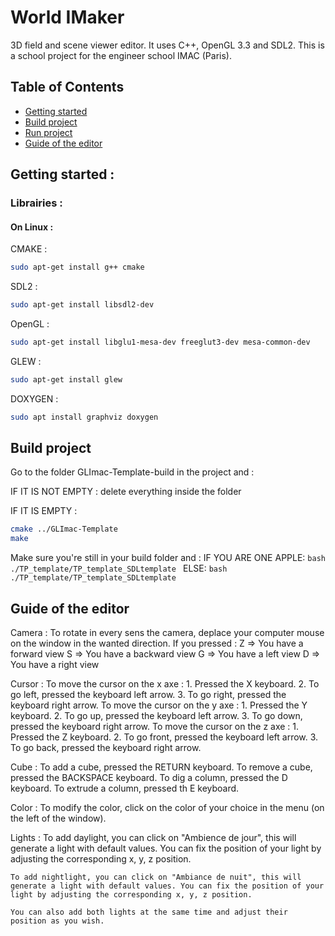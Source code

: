 # World IMaker

3D field and scene viewer editor. 
It uses C++, OpenGL 3.3 and SDL2.
This is a school project for the engineer school IMAC (Paris).

## Table of Contents

+ [Getting started](#Getting-started)
+ [Build project](#Build-project)
+ [Run project](#Run-project)
+ [Guide of the editor](#Guide-of-the-editor)


## Getting started :

### Librairies :

#### On Linux :

CMAKE : 

```bash
sudo apt-get install g++ cmake
```

SDL2 : 
```bash
sudo apt-get install libsdl2-dev
```

OpenGL : 

```bash
sudo apt-get install libglu1-mesa-dev freeglut3-dev mesa-common-dev
```

GLEW :

```bash
sudo apt-get install glew
```

DOXYGEN : 

```bash
sudo apt install graphviz doxygen
```


## Build project

Go to the folder GLImac-Template-build in the project and :


IF IT IS NOT EMPTY :
	delete everything inside the folder


IF IT IS EMPTY :
```bash
cmake ../GLImac-Template
make
```
Make sure you're still in your build folder and :
IF YOU ARE ONE APPLE:
	```bash
		./TP_template/TP_template_SDLtemplate
	```
ELSE:
	```bash
		./TP_template/TP_template_SDLtemplate
	```

## Guide of the editor

Camera :
	To rotate in every sens the camera, deplace your computer mouse on the window in the wanted direction.
	If you pressed :
		Z => You have a forward view
		S => You have a backward view
		G => You have a left view
		D => You have a right view

Cursor :
	To move the cursor on the x axe :
		1. Pressed the X keyboard. 
		2. To go left, pressed the keyboard left arrow.
		3. To go right, pressed the keyboard right arrow.
	To move the cursor on the y axe :
		1. Pressed the Y keyboard. 
		2. To go up, pressed the keyboard left arrow.
		3. To go down, pressed the keyboard right arrow.
	To move the cursor on the z axe :
		1. Pressed the Z keyboard. 
		2. To go front, pressed the keyboard left arrow.
		3. To go back, pressed the keyboard right arrow.

Cube :
	To add a cube, pressed the RETURN keyboard.
	To remove a cube, pressed the BACKSPACE keyboard.
	To dig a column, pressed the D keyboard.
	To extrude a column, pressed th E keyboard.

Color :
	To modify the color, click on the color of your choice in the menu (on the left of the window).

Lights : 
	To add daylight, you can click on "Ambience de jour", this will generate a light with default values. You can fix the position of your light by adjusting the corresponding x, y, z position.

	To add nightlight, you can click on "Ambiance de nuit", this will generate a light with default values. You can fix the position of your light by adjusting the corresponding x, y, z position.

	You can also add both lights at the same time and adjust their position as you wish.













